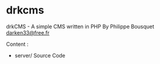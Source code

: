 # drkcms
drkCMS - A simple CMS written in PHP
By Philippe Bousquet <darken33@free.fr>

Content :
- server/ Source Code
